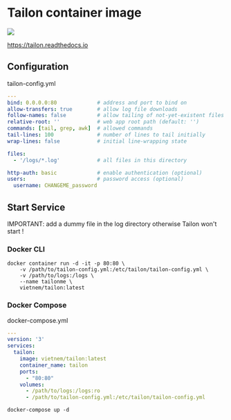 # Tailon container image

![](https://img.shields.io/badge/Tailon-1.4.3-orange)

https://tailon.readthedocs.io

## Configuration

tailon-config.yml
```yaml
---
bind: 0.0.0.0:80             # address and port to bind on
allow-transfers: true        # allow log file downloads
follow-names: false          # allow tailing of not-yet-existent files
relative-root: ''            # web app root path (default: '')
commands: [tail, grep, awk]  # allowed commands
tail-lines: 100              # number of lines to tail initially
wrap-lines: false            # initial line-wrapping state

files:
  - '/logs/*.log'            # all files in this directory

http-auth: basic             # enable authentication (optional)
users:                       # password access (optional)
  username: CHANGEME_password
```

## Start Service

IMPORTANT: add a dummy file in the log directory otherwise Tailon won't start !

### Docker CLI

```
docker container run -d -it -p 80:80 \
    -v /path/to/tailon-config.yml:/etc/tailon/tailon-config.yml \
    -v /path/to/logs:/logs \
    --name tailonme \
    vietnem/tailon:latest
```

### Docker Compose

docker-compose.yml
```yaml
---
version: '3'
services:
  tailon:
    image: vietnem/tailon:latest
    container_name: tailon
    ports:
      - "80:80"
    volumes:
      - /path/to/logs:/logs:ro
      - /path/to/tailon-config.yml:/etc/tailon/tailon-config.yml
```

```
docker-compose up -d
```
